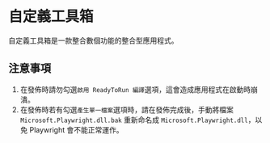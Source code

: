 # 自定義工具箱

自定義工具箱是一款整合數個功能的整合型應用程式。

## 注意事項

1. 在發佈時請勿勾選`啟用 ReadyToRun 編譯`選項，這會造成應用程式在啟動時崩潰。
2. 在發佈時若有勾選`產生單一檔案`選項時，請在發佈完成後，手動將檔案 `Microsoft.Playwright.dll.bak` 重新命名成 `Microsoft.Playwright.dll`，以免 Playwright 會不能正常運作。 